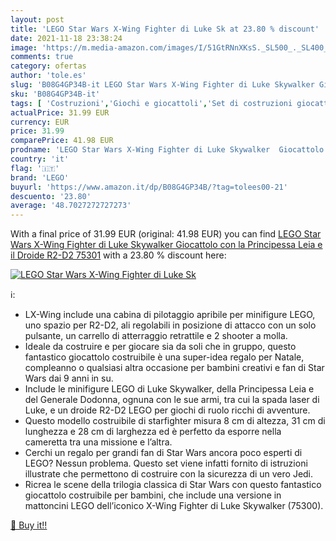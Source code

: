 ```yaml
---
layout: post
title: 'LEGO Star Wars X-Wing Fighter di Luke Sk at 23.80 % discount'
date: 2021-11-18 23:38:24
image: 'https://m.media-amazon.com/images/I/51GtRNnXKsS._SL500_._SL400_.jpg'
comments: true
category: ofertas
author: 'tole.es'
slug: 'B08G4GP34B-it LEGO Star Wars X-Wing Fighter di Luke Skywalker Giocattolo...'
sku: 'B08G4GP34B-it'
tags: [ 'Costruzioni','Giochi e giocattoli','Set di costruzioni giocattolo','lego', ]
actualPrice: 31.99 EUR
currency: EUR
price: 31.99
comparePrice: 41.98 EUR
prodname: 'LEGO Star Wars X-Wing Fighter di Luke Skywalker  Giocattolo con la Principessa Leia e il Droide R2-D2  75301'
country: 'it'
flag: '🇮🇹'
brand: 'LEGO'
buyurl: 'https://www.amazon.it/dp/B08G4GP34B/?tag=tolees00-21'
descuento: '23.80'
average: '48.7027272727273'
---
```


With a final price of 31.99 EUR (original: 41.98 EUR) you can find [LEGO Star Wars X-Wing Fighter di Luke Skywalker  Giocattolo con la Principessa Leia e il Droide R2-D2  75301](https://www.amazon.it/dp/B08G4GP34B/?tag=tolees00-21) with a  23.80 % discount here:

[![LEGO Star Wars X-Wing Fighter di Luke Sk](https://m.media-amazon.com/images/I/51GtRNnXKsS._SL500_._SL400_.jpg)](https://www.amazon.it/dp/B08G4GP34B/?tag=tolees00-21)

ℹ️:

- LX-Wing include una cabina di pilotaggio apribile per minifigure LEGO, uno spazio per R2-D2, ali regolabili in posizione di attacco con un solo pulsante, un carrello di atterraggio retrattile e 2 shooter a molla.
- Ideale da costruire e per giocare sia da soli che in gruppo, questo fantastico giocattolo costruibile è una super-idea regalo per Natale, compleanno o qualsiasi altra occasione per bambini creativi e fan di Star Wars dai 9 anni in su.
- Include le minifigure LEGO di Luke Skywalker, della Principessa Leia e del Generale Dodonna, ognuna con le sue armi, tra cui la spada laser di Luke, e un droide R2-D2 LEGO per giochi di ruolo ricchi di avventure.
- Questo modello costruibile di starfighter misura 8 cm di altezza, 31 cm di lunghezza e 28 cm di larghezza ed è perfetto da esporre nella cameretta tra una missione e l’altra.
- Cerchi un regalo per grandi fan di Star Wars ancora poco esperti di LEGO? Nessun problema. Questo set viene infatti fornito di istruzioni illustrate che permettono di costruire con la sicurezza di un vero Jedi.
- Ricrea le scene della trilogia classica di Star Wars con questo fantastico giocattolo costruibile per bambini, che include una versione in mattoncini LEGO dell’iconico X-Wing Fighter di Luke Skywalker (75300).

[🛒 Buy it!!](https://www.amazon.it/dp/B08G4GP34B/?tag=tolees00-21)
